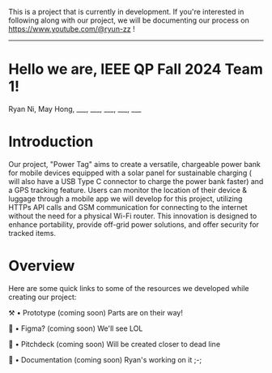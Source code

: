 This is a project that is currently in development. If you're interested in following along with our project, we will be documenting our process on https://www.youtube.com/@ryun-zz !

---

# Hello we are, IEEE QP Fall 2024 Team 1!
Ryan Ni, May Hong, ___, ___, ___, ___, ___

# Introduction
Our project, "Power Tag" aims to create a versatile, chargeable power bank for mobile devices equipped with a solar panel for sustainable charging ( will also have a USB Type C connector to charge the power bank faster) and a GPS tracking feature. Users can monitor the location of their device & luggage through a mobile app we will develop for this project, utilizing HTTPs API calls and GSM communication for connecting to the internet without the need for a physical Wi-Fi router. This innovation is designed to enhance portability, provide off-grid power solutions, and offer security for tracked items.

# Overview
Here are some quick links to some of the resources we developed while creating our project:

⚒️ • Prototype (coming soon) Parts are on their way! 

📐 • Figma? (coming soon) We'll see LOL

📢 • Pitchdeck (coming soon) Will be created closer to dead line

📕 • Documentation (coming soon) Ryan's working on it ;-;


